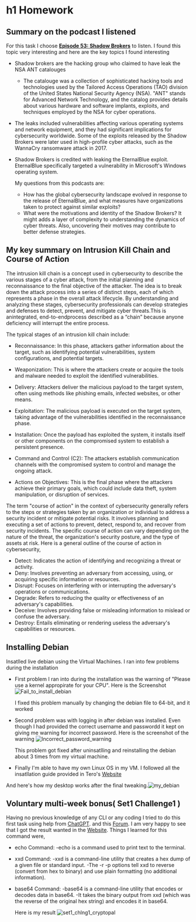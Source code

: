 # h1 Homework

## Summary on the podcast I listened

  For this task I choose [__Episode 53: Shadow Brokers__](https://darknetdiaries.com/episode/53/) to listen. I found this topic very interesting and here are the key topics I found interesting
  * Shadow brokers are the hacking group who claimed to have leak the NSA ANT catalouges
      - The catalouge was a collection of sophisticated hacking tools and technologies used by the Tailored Access Operations (TAO) division of the United States National Security Agency (NSA). "ANT" stands for Advanced Network Technology, and the catalog provides details about various hardware and software implants, exploits, and techniques employed by the NSA for cyber operations.
 * The leaks included vulnerabilities affecting various operating systems and network equipment, and they had significant implications for cybersecurity worldwide. Some of the exploits released by the Shadow Brokers were later used in high-profile cyber attacks, such as the WannaCry ransomware attack in 2017.
 * Shadow Brokers is credited with leaking the EternalBlue exploit. EternalBlue specifically targeted a vulnerability in Microsoft's Windows operating system.

   My questions from this podcasts are:
   * How has the global cybersecurity landscape evolved in response to the release of EternalBlue, and what measures have organizations taken to protect against similar exploits?
   * What were the motivations and identity of the Shadow Brokers? It might adds a layer of complexity to understanding the dynamics of cyber threats. Also, uncovering their motives may contribute to better defense strategies.


## My key summary on Intrusion Kill Chain and Course of Action

The intrusion kill chain is a concept used in cybersecurity to describe the various stages of a cyber attack, from the initial planning and reconnaissance to the final objective of the attacker. The idea is to break down the attack process into a series of distinct steps, each of which represents a phase in the overall attack lifecycle. By understanding and analyzing these stages, cybersecurity professionals can develop strategies and defenses to detect, prevent, and mitigate cyber threats.This is anintegrated, end-to-endprocess described as a “chain” because anyone deficiency will interrupt the entire process.

The typical stages of an intrusion kill chain include:

* Reconnaissance: In this phase, attackers gather information about the target, such as identifying potential vulnerabilities, system configurations, and potential targets.

+ Weaponization: This is where the attackers create or acquire the tools and malware needed to exploit the identified vulnerabilities.

- Delivery: Attackers deliver the malicious payload to the target system, often using methods like phishing emails, infected websites, or other means.

* Exploitation: The malicious payload is executed on the target system, taking advantage of the vulnerabilities identified in the reconnaissance phase.

* Installation: Once the payload has exploited the system, it installs itself or other components on the compromised system to establish a persistent presence.

* Command and Control (C2): The attackers establish communication channels with the compromised system to control and manage the ongoing attack.

* Actions on Objectives: This is the final phase where the attackers achieve their primary goals, which could include data theft, system manipulation, or disruption of services.

The term "course of action" in the context of cybersecurity generally refers to the steps or strategies taken by an organization or individual to address a security incident or mitigate potential risks. It involves planning and executing a set of actions to prevent, detect, respond to, and recover from security incidents. The specific course of action can vary depending on the nature of the threat, the organization's security posture, and the type of assets at risk. Here is a general outline of the course of action in cybersecurity,

* Detect: Indicates the action of identifying and recognizing a threat or activity.
* Deny: Involves preventing an adversary from accessing, using, or acquiring specific information or resources.
* Disrupt: Focuses on interfering with or interrupting the adversary's operations or communications.
* Degrade: Refers to reducing the quality or effectiveness of an adversary's capabilities.
* Deceive: Involves providing false or misleading information to mislead or confuse the adversary.
* Destroy: Entails eliminating or rendering useless the adversary's capabilities or resources.

## Installing Debian

Insatlled live debian using the Virtual Machiines. I ran into few problems during the installation
- First problem I ran into during the installation was the warning of "Please use a kernel appropirate for your CPU". Here is the Screenshot ![Fail_to_install_debian](https://github.com/Bishwasghimire-AA/mymarkdownexecrise/assets/144313610/053a88a7-27f3-4ce8-b289-5c84da0e3f5f)

  I fixed this problem manually by changing the debian file to 64-bit, and it worked
- Second problem was  with logging in after debian was installed. Even though I had provided the correct username and passwordd it kept on giving me warning for incorrect password. Here is the screenshot of the warning ![Incorrect_password_warning](https://github.com/Bishwasghimire-AA/mymarkdownexecrise/assets/144313610/0d12dd5c-8ff9-412f-a3a5-33f9278297ee)
  
  This problem got fixed after uninsatlling and reinstalling the debian about 3 times from my virtual machine.
- Finally I'm able to have my own Linux OS in my VM. I followed all the insatllation guide provided in Tero's [Website](https://terokarvinen.com/2021/install-debian-on-virtualbox/)

 And here's how my desktop works after the final tweaking.![my_debian](https://github.com/Bishwasghimire-AA/mymarkdownexecrise/assets/144313610/aba1e167-7aeb-4e5a-b6e9-5b8719d4a95a)

 ## Voluntary multi-week bonus( Set1 Challenge1 )

Having no previous knowledge of any CLI or any coding I tried to do this first task using help from [ChatGPT](https://chat.openai.com/c/5eba79d8-012a-4fb7-bdca-fbca8edb36ef). and this [Forum](https://superuser.com/questions/158142/how-can-i-convert-from-hex-to-base64/416630). I am very happy to see that I got the result wanted in the [Website](https://www.cryptopals.com/sets/1/challenges/1). Things I learned for this command were,
- echo Command:
  -echo is a command used to print text to the terminal.
- xxd Command:
  -xxd is a command-line utility that creates a hex dump of a given file or standard input.
  -The -r -p options tell xxd to reverse (convert from hex to binary) and use plain formatting (no additional information).
- base64 Command:
  -base64 is a command-line utility that encodes or decodes data in base64.
  -It takes the binary output from xxd (which was the reverse of the original hex string) and encodes it in base64.

  Here is my result ![set1_chlng1_cryptopal](https://github.com/Bishwasghimire-AA/mymarkdownexecrise/assets/144313610/6d65b4cd-0336-4a7d-93a9-c2916f73b8ad)
